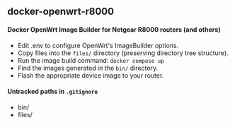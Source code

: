 ## docker-openwrt-r8000

#### Docker OpenWrt Image Builder for Netgear R8000 routers (and others)

* Edit .env to configure OpenWrt's ImageBuilder options.
* Copy files into the `files/` directory (preserving directory tree structure).
* Run the image build command: `docker compose up`
* Find the images generated in the `bin/` directory.
* Flash the appropriate device image to your router.

#### Untracked paths in `.gitignore`

* bin/
* files/

